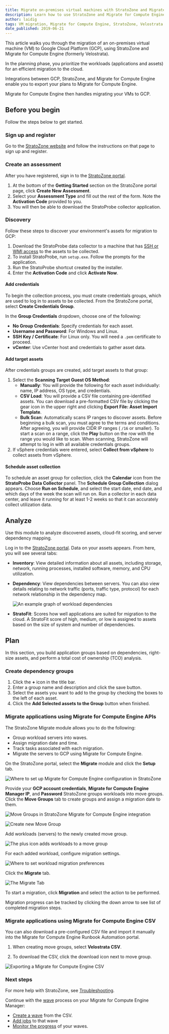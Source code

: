 ```yaml
---
title: Migrate on-premises virtual machines with StratoZone and Migrate for Compute Engine
description: Learn how to use StratoZone and Migrate for Compute Engine to migrate on-premises VMs to Google Cloud Platform.
author: laidig
tags: VM migration, Migrate for Compute Engine, StratoZone, Velostrata
date_published: 2019-06-21
---
```


This article walks you through the migration of an on-premises virtual machine (VM) to Google Cloud Platform (GCP), using
StratoZone and Migrate for Compute Engine (formerly Velostrata).

In the planning phase, you prioritize the workloads (applications and assets) for an efficient migration to the cloud. 

Integrations between GCP, StratoZone, and Migrate for Compute Engine enable you to export your plans to Migrate for Compute
Engine.

Migrate for Compute Engine then handles migrating your VMs to GCP.

## Before you begin

Follow the steps below to get started.

### Sign up and register

Go to the [StratoZone website](https://gogcp.stratozone.com/) and follow the instructions on that page to sign up and
register.

### Create an assessment

After you have registered, sign in to the [StratoZone portal](https://portal.stratozone.com/).

1.  At the bottom of the **Getting Started** section on the StratoZone portal page, click **Create New Assessment**.
1.  Select your **Assessment Type** and fill out the rest of the form. Note the **Activation Code** provided to you.
1.  You will then be able to download the StratoProbe collector application.

### Discovery

Follow these steps to discover your environment's assets for migration to GCP:

1.  Download the StratoProbe data collector to a machine that has
    [SSH or WMI access](https://portal.stratozone.com/Documentation/StratoProbe_Guide.html#4) to the assets to be collected.
1.  To install StratoProbe, run `setup.exe`. Follow the prompts for the application.
1.  Run the StratoProbe shortcut created by the installer.
1.  Enter the **Activation Code** and click **Activate Now**.

#### Add credentials

To begin the collection process, you must create credentials groups, which are used to log in to assets to be collected.
From the StratoZone portal, select **Create Credentials Group**.

In the **Group Credentials** dropdown, choose one of the following:
-   **No Group Credentials**: Specify credentials for each asset.
-   **Username and Password**: For Windows and Linux.
-   **SSH Key / Certificate**: For Linux only. You will need a `.pem` certificate to proceed.
-   **vCenter**: Use vCenter host and credentials to gather asset data.

#### Add target assets

After credentials groups are created, add target assets to that group:

1.  Select the **Scanning Target Guest OS Method**:
    -   **Manually**: You will provide the following for each asset individually: name, IP address, OS type, and 
        credentials.
    -   **CSV Load**: You will provide a CSV file containing pre-identified assets. You can download a pre-formatted CSV 
        file by clicking the gear icon in the upper right and clicking **Export File: Asset Import Template**.
    -   **Bulk Scan**: Automatically scans IP ranges to discover assets. Before beginning a bulk scan, you must agree to the
        terms and conditions. After agreeing, you will provide CIDR IP ranges ( `/16` or smaller). To start a scan on a 
        range, click the **Play** button on the row with the range you would like to scan. When scanning, StratoZone will 
        attempt to log in with all available credentials groups.
1.  If vSphere credentials were entered, select **Collect from vSphere** to collect assets from vSphere.

#### Schedule asset collection

To schedule an asset group for collection, click the **Calendar** icon from the **StratoProbe Data Collector** panel.
The **Schedule Group Collection** dialog appears. Choose **Run on Schedule**, and select the start date, end date, and which
days of the week the scan will run on. Run a collector in each data center, and leave it running 
for at least 1-2 weeks so that it can accurately collect utilization data.

## Analyze

Use this module to analyze discovered assets, cloud-fit scoring, and server dependency mapping.

Log in to the [StratoZone portal](https://portal.stratozone.com/). Data on your assets appears. From here, you will see
several tabs:

-   **Inventory**: View detailed information about all assets, including storage, network, running processes, installed
    software, memory, and CPU utilization.
-   **Dependency**: View dependencies between servers. You can also view details relating to network traffic (ports, traffic
    type, protocol) for each network relationship in the dependency map.
  
    ![An example graph of workload dependencies](https://storage.googleapis.com/gcp-community/tutorials/vm-migration-with-stratozone/seamlessmigrat--t13ecagmadj.png)

-   **StratoFit**: Scores how well applications are suited for migration to the cloud. A StratoFit score of high, medium,
    or low is assigned to assets based on the size of system and number of dependencies.

## Plan

In this section, you build application groups based on dependencies, right-size assets, and perform a total cost
of ownership (TCO) analysis.

### Create dependency groups

1.  Click the **+** icon in the title bar.
1.  Enter a group name and description and click the save button.
1.  Select the assets you want to add to the group by checking the boxes to the left of each asset.
1.  Click the **Add Selected assets to the Group** button when finished.

### Migrate applications using Migrate for Compute Engine APIs

The StratoZone Migrate module allows you to do the following:

-   Group workload servers into waves.
-   Assign migration date and time.
-   Track tasks associated with each migration.
-   Migrate the servers to GCP using Migrate for Compute Engine.

On the StratoZone portal, select the **Migrate** module and click the **Setup** tab.

![Where to set up Migrate for Compute Engine configuration in StratoZone](https://storage.googleapis.com/gcp-community/tutorials/vm-migration-with-stratozone/seamlessmigrat--qg4mkjg2r3q.png)

Provide your **GCP account credentials**, **Migrate for Compute Engine Manager IP**, and **Password** StratoZone groups 
workloads into move groups. Click the **Move Groups** tab to create groups and assign a migration date to them.

![Move Groups in StratoZone Migrate for Compute Engine integration](https://storage.googleapis.com/gcp-community/tutorials/vm-migration-with-stratozone/seamlessmigrat--9x3h33xbz4c.png)

![Create new Move Group](https://storage.googleapis.com/gcp-community/tutorials/vm-migration-with-stratozone/seamlessmigrat--z6t5la7bsu.png)

Add workloads (servers) to the newly created move group.

![The plus icon adds workloads to a move group](https://storage.googleapis.com/gcp-community/tutorials/vm-migration-with-stratozone/seamlessmigrat--jmi7c7n05hr.png)

For each added workload, configure migration settings.

![Where to set workload migration preferences](https://storage.googleapis.com/gcp-community/tutorials/vm-migration-with-stratozone/seamlessmigrat--e08674y0y2n.png)

Click the **Migrate** tab.

![The Migrate Tab](https://storage.googleapis.com/gcp-community/tutorials/vm-migration-with-stratozone/seamlessmigrat--fta43u2jvfs.png)

To start a migration, click **Migration** and select the action to be performed.

Migration progress can be tracked by clicking the down arrow to see list of completed migration steps.

### Migrate applications using Migrate for Compute Engine CSV

You can also download a pre-configured CSV file and import it manually into the Migrate for Compute Engine Runbook 
Automation portal.

1.  When creating move groups, select **Velostrata CSV**.

1.  To download the CSV, click the download icon next to move group.

![Exporting a Migrate for Compute Engine CSV](https://storage.googleapis.com/gcp-community/tutorials/vm-migration-with-stratozone/seamlessmigrat--fta43u2jvfs.png)

### Next steps

For more help with StratoZone, see
[Troubleshooting](https://portal.stratozone.com/Documentation/StratoProbe_Troubleshooting.html).

Continue with the [wave](https://cloud.google.com/velostrata/docs/how-to/organizing-migrations/overview) process on your
Migrate for Compute Engine Manager:

-   [Create a wave](https://cloud.google.com/velostrata/docs/how-to/organizing-migrations/creating-new-waves) from the CSV.
-   [Add jobs](https://cloud.google.com/velostrata/docs/how-to/organizing-migrations/creating-aborting-jobs) to that wave
-   [Monitor the progress](https://cloud.google.com/velostrata/docs/how-to/organizing-migrations/monitoring-waves-runbooks-jobs) of your waves.
